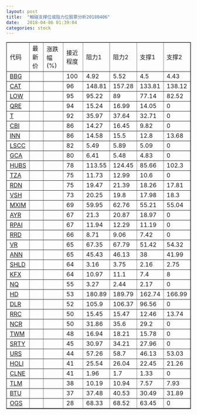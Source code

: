 ```yaml
---
layout: post
title:  "触碰支撑位或阻力位股票分析20180406"
date:   2018-04-06 01:39:04
categories: stock
---
```

<script type="text/javascript">
var stockList = []
stockList.push('gb_bbg');
stockList.push('gb_cat');
stockList.push('gb_low');
stockList.push('gb_qre');
stockList.push('gb_t');
stockList.push('gb_cbi');
stockList.push('gb_inn');
stockList.push('gb_lscc');
stockList.push('gb_gca');
stockList.push('gb_hubs');
stockList.push('gb_tza');
stockList.push('gb_rdn');
stockList.push('gb_vsh');
stockList.push('gb_mxim');
stockList.push('gb_ayr');
stockList.push('gb_rpai');
stockList.push('gb_rrd');
stockList.push('gb_vr');
stockList.push('gb_ann');
stockList.push('gb_shld');
stockList.push('gb_kfx');
stockList.push('gb_nq');
stockList.push('gb_hd');
stockList.push('gb_dlr');
stockList.push('gb_rrc');
stockList.push('gb_ncr');
stockList.push('gb_twm');
stockList.push('gb_srty');
stockList.push('gb_urs');
stockList.push('gb_holi');
stockList.push('gb_clne');
stockList.push('gb_tlm');
stockList.push('gb_btu');
stockList.push('gb_ogs');
</script>
<table border="1">
 <tr>
 <td>代码</td>
 <td>最新价</td>
 <td>涨跌幅(%)</td>
 <td>接近程度</td>
 <td>阻力1</td>
 <td>阻力2</td>
 <td>支撑1</td>
 <td>支撑2</td>
</tr>
  <tr id="bbg" class="red">
  <td><a href="http://stock.finance.sina.com.cn/usstock/quotes/BBG.html" target="_blank">BBG</a></td><td></td><td></td><td>100</td><td>4.92</td><td>5.52</td><td>4.5</td><td>4.43</td></tr>
  <tr id="cat" class="red">
  <td><a href="http://stock.finance.sina.com.cn/usstock/quotes/CAT.html" target="_blank">CAT</a></td><td></td><td></td><td>96</td><td>148.81</td><td>157.28</td><td>133.81</td><td>138.12</td></tr>
  <tr id="low" class="red">
  <td><a href="http://stock.finance.sina.com.cn/usstock/quotes/LOW.html" target="_blank">LOW</a></td><td></td><td></td><td>95</td><td>95.22</td><td>89</td><td>77.14</td><td>82.52</td></tr>
  <tr id="qre" class="red">
  <td><a href="http://stock.finance.sina.com.cn/usstock/quotes/QRE.html" target="_blank">QRE</a></td><td></td><td></td><td>94</td><td>15.24</td><td>16.99</td><td>14.05</td><td>0</td></tr>
  <tr id="t" class="red">
  <td><a href="http://stock.finance.sina.com.cn/usstock/quotes/T.html" target="_blank">T</a></td><td></td><td></td><td>92</td><td>35.97</td><td>37.64</td><td>32.71</td><td>0</td></tr>
  <tr id="cbi" class="red">
  <td><a href="http://stock.finance.sina.com.cn/usstock/quotes/CBI.html" target="_blank">CBI</a></td><td></td><td></td><td>86</td><td>14.27</td><td>16.45</td><td>9.82</td><td>0</td></tr>
  <tr id="inn" class="green">
  <td><a href="http://stock.finance.sina.com.cn/usstock/quotes/INN.html" target="_blank">INN</a></td><td></td><td></td><td>86</td><td>14.58</td><td>15.5</td><td>12.8</td><td>13.68</td></tr>
  <tr id="lscc" class="red">
  <td><a href="http://stock.finance.sina.com.cn/usstock/quotes/LSCC.html" target="_blank">LSCC</a></td><td></td><td></td><td>82</td><td>5.49</td><td>5.89</td><td>5.09</td><td>0</td></tr>
  <tr id="gca" class="green">
  <td><a href="http://stock.finance.sina.com.cn/usstock/quotes/GCA.html" target="_blank">GCA</a></td><td></td><td></td><td>80</td><td>6.41</td><td>5.48</td><td>4.83</td><td>0</td></tr>
  <tr id="hubs" class="red">
  <td><a href="http://stock.finance.sina.com.cn/usstock/quotes/HUBS.html" target="_blank">HUBS</a></td><td></td><td></td><td>78</td><td>113.55</td><td>124.45</td><td>85.66</td><td>102.3</td></tr>
  <tr id="tza" class="red">
  <td><a href="http://stock.finance.sina.com.cn/usstock/quotes/TZA.html" target="_blank">TZA</a></td><td></td><td></td><td>75</td><td>11.73</td><td>12.99</td><td>10.6</td><td>0</td></tr>
  <tr id="rdn" class="red">
  <td><a href="http://stock.finance.sina.com.cn/usstock/quotes/RDN.html" target="_blank">RDN</a></td><td></td><td></td><td>75</td><td>19.47</td><td>21.39</td><td>18.26</td><td>17.81</td></tr>
  <tr id="vsh" class="green">
  <td><a href="http://stock.finance.sina.com.cn/usstock/quotes/VSH.html" target="_blank">VSH</a></td><td></td><td></td><td>73</td><td>20.25</td><td>19.8</td><td>17.98</td><td>18.3</td></tr>
  <tr id="mxim" class="red">
  <td><a href="http://stock.finance.sina.com.cn/usstock/quotes/MXIM.html" target="_blank">MXIM</a></td><td></td><td></td><td>69</td><td>59.95</td><td>62.76</td><td>55.21</td><td>55.04</td></tr>
  <tr id="ayr" class="red">
  <td><a href="http://stock.finance.sina.com.cn/usstock/quotes/AYR.html" target="_blank">AYR</a></td><td></td><td></td><td>67</td><td>21.3</td><td>20.87</td><td>18.97</td><td>0</td></tr>
  <tr id="rpai" class="red">
  <td><a href="http://stock.finance.sina.com.cn/usstock/quotes/RPAI.html" target="_blank">RPAI</a></td><td></td><td></td><td>67</td><td>11.94</td><td>12.29</td><td>11.19</td><td>0</td></tr>
  <tr id="rrd" class="red">
  <td><a href="http://stock.finance.sina.com.cn/usstock/quotes/RRD.html" target="_blank">RRD</a></td><td></td><td></td><td>66</td><td>8.71</td><td>9.06</td><td>7.42</td><td>0</td></tr>
  <tr id="vr" class="green">
  <td><a href="http://stock.finance.sina.com.cn/usstock/quotes/VR.html" target="_blank">VR</a></td><td></td><td></td><td>65</td><td>67.35</td><td>67.79</td><td>51.42</td><td>54.32</td></tr>
  <tr id="ann" class="red">
  <td><a href="http://stock.finance.sina.com.cn/usstock/quotes/ANN.html" target="_blank">ANN</a></td><td></td><td></td><td>65</td><td>45.43</td><td>46.13</td><td>38</td><td>41.99</td></tr>
  <tr id="shld" class="green">
  <td><a href="http://stock.finance.sina.com.cn/usstock/quotes/SHLD.html" target="_blank">SHLD</a></td><td></td><td></td><td>64</td><td>3.16</td><td>3.75</td><td>2.16</td><td>2.75</td></tr>
  <tr id="kfx" class="green">
  <td><a href="http://stock.finance.sina.com.cn/usstock/quotes/KFX.html" target="_blank">KFX</a></td><td></td><td></td><td>64</td><td>10.97</td><td>11.1</td><td>7.4</td><td>8</td></tr>
  <tr id="nq" class="green">
  <td><a href="http://stock.finance.sina.com.cn/usstock/quotes/NQ.html" target="_blank">NQ</a></td><td></td><td></td><td>55</td><td>3.27</td><td>2.44</td><td>2.17</td><td>0</td></tr>
  <tr id="hd" class="red">
  <td><a href="http://stock.finance.sina.com.cn/usstock/quotes/HD.html" target="_blank">HD</a></td><td></td><td></td><td>53</td><td>180.89</td><td>189.79</td><td>162.74</td><td>166.99</td></tr>
  <tr id="dlr" class="red">
  <td><a href="http://stock.finance.sina.com.cn/usstock/quotes/DLR.html" target="_blank">DLR</a></td><td></td><td></td><td>52</td><td>105.9</td><td>106.37</td><td>96.56</td><td>0</td></tr>
  <tr id="rrc" class="green">
  <td><a href="http://stock.finance.sina.com.cn/usstock/quotes/RRC.html" target="_blank">RRC</a></td><td></td><td></td><td>50</td><td>15.45</td><td>15.47</td><td>12.46</td><td>13.74</td></tr>
  <tr id="ncr" class="red">
  <td><a href="http://stock.finance.sina.com.cn/usstock/quotes/NCR.html" target="_blank">NCR</a></td><td></td><td></td><td>50</td><td>31.86</td><td>35.6</td><td>29.2</td><td>0</td></tr>
  <tr id="twm" class="red">
  <td><a href="http://stock.finance.sina.com.cn/usstock/quotes/TWM.html" target="_blank">TWM</a></td><td></td><td></td><td>48</td><td>16.94</td><td>18.21</td><td>15.78</td><td>0</td></tr>
  <tr id="srty" class="red">
  <td><a href="http://stock.finance.sina.com.cn/usstock/quotes/SRTY.html" target="_blank">SRTY</a></td><td></td><td></td><td>45</td><td>30.97</td><td>34.21</td><td>27.96</td><td>0</td></tr>
  <tr id="urs" class="green">
  <td><a href="http://stock.finance.sina.com.cn/usstock/quotes/URS.html" target="_blank">URS</a></td><td></td><td></td><td>44</td><td>57.26</td><td>58.7</td><td>46.13</td><td>53.03</td></tr>
  <tr id="holi" class="red">
  <td><a href="http://stock.finance.sina.com.cn/usstock/quotes/HOLI.html" target="_blank">HOLI</a></td><td></td><td></td><td>41</td><td>25.54</td><td>26.04</td><td>22.45</td><td>21.26</td></tr>
  <tr id="clne" class="red">
  <td><a href="http://stock.finance.sina.com.cn/usstock/quotes/CLNE.html" target="_blank">CLNE</a></td><td></td><td></td><td>41</td><td>1.96</td><td>1.7</td><td>1.33</td><td>0</td></tr>
  <tr id="tlm" class="green">
  <td><a href="http://stock.finance.sina.com.cn/usstock/quotes/TLM.html" target="_blank">TLM</a></td><td></td><td></td><td>38</td><td>10.19</td><td>10.94</td><td>7.57</td><td>7.93</td></tr>
  <tr id="btu" class="red">
  <td><a href="http://stock.finance.sina.com.cn/usstock/quotes/BTU.html" target="_blank">BTU</a></td><td></td><td></td><td>37</td><td>37.48</td><td>40.53</td><td>30.49</td><td>31.89</td></tr>
  <tr id="ogs" class="red">
  <td><a href="http://stock.finance.sina.com.cn/usstock/quotes/OGS.html" target="_blank">OGS</a></td><td></td><td></td><td>28</td><td>68.33</td><td>68.52</td><td>63.45</td><td>0</td></tr>
</table>
